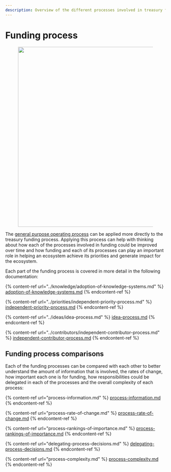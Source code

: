```yaml
---
description: Overview of the different processes involved in treasury funding
---
```


# Funding process

<div align="left">

<figure><img src="../.gitbook/assets/treasury-funding-process.png" alt="" width="563"><figcaption></figcaption></figure>

</div>

The [general purpose operating process](https://app.gitbook.com/s/qIN4B3DGHPqKOl7e6VuV/web3-treasuries/operating-process) can be applied more directly to the treasury funding process. Applying this process can help with thinking about how each of the processes involved in funding could be improved over time and how funding and each of its processes can play an important role in helping an ecosystem achieve its priorities and generate impact for the ecosystem.

Each part of the funding process is covered in more detail in the following documentation:

{% content-ref url="../knowledge/adoption-of-knowledge-systems.md" %}
[adoption-of-knowledge-systems.md](../knowledge/adoption-of-knowledge-systems.md)
{% endcontent-ref %}

{% content-ref url="../priorities/independent-priority-process.md" %}
[independent-priority-process.md](../priorities/independent-priority-process.md)
{% endcontent-ref %}

{% content-ref url="../ideas/idea-process.md" %}
[idea-process.md](../ideas/idea-process.md)
{% endcontent-ref %}

{% content-ref url="../contributors/independent-contributor-process.md" %}
[independent-contributor-process.md](../contributors/independent-contributor-process.md)
{% endcontent-ref %}



## **Funding process comparisons**

Each of the funding processes can be compared with each other to better understand the amount of information that is involved, the rates of change, how important each one is for funding, how responsibilities could be delegated in each of the processes and the overall complexity of each process:&#x20;

{% content-ref url="process-information.md" %}
[process-information.md](process-information.md)
{% endcontent-ref %}

{% content-ref url="process-rate-of-change.md" %}
[process-rate-of-change.md](process-rate-of-change.md)
{% endcontent-ref %}

{% content-ref url="process-rankings-of-importance.md" %}
[process-rankings-of-importance.md](process-rankings-of-importance.md)
{% endcontent-ref %}

{% content-ref url="delegating-process-decisions.md" %}
[delegating-process-decisions.md](delegating-process-decisions.md)
{% endcontent-ref %}

{% content-ref url="process-complexity.md" %}
[process-complexity.md](process-complexity.md)
{% endcontent-ref %}
